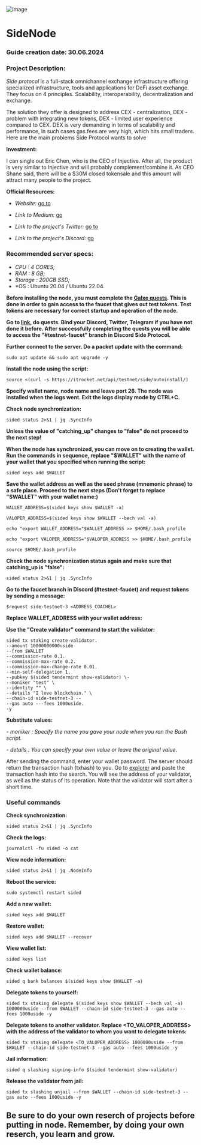 ![image](https://github.com/Mozgiii9/SideNode/assets/74683169/4344c896-230f-40a9-9028-1c3e2c99e897)

# SideNode

### Guide creation date: 30.06.2024


### Project Description:

*Side protocol* is a full-stack omnichannel exchange infrastructure offering specialized infrastructure, tools and applications for DeFi asset exchange. They focus on 4 principles. Scalability, interoperability, decentralization and exchange.

The solution they offer is designed to address CEX - centralization, DEX - problem with integrating new tokens, DEX - limited user experience compared to CEX. DEX is very demanding in terms of scalability and performance, in such cases gas fees are very high, which hits small traders. Here are the main problems Side Protocol wants to solve

**Investment:**

I can single out Eric Chen, who is the CEO of Injective. After all, the product is very similar to Injective and will probably complement/combine it. As CEO Shane said, there will be a $30M closed tokensale and this amount will attract many people to the project.

**Official Resources:**

- *Website:* [go to](https://side.one/)

- *Link to Medium:* [go](https://medium.com/@SideProtocol)

- *Link to the project's Twitter:* [go to](http://x.com/sideprotocol)

- *Link to the project's Discord:* [go](https://discord.gg/sideprotocol)

### Recommended server specs: 

- *CPU : 4 CORES;*
- *RAM : 8 GB;*
- *Storage : 200GB SSD;*
- *OS : Ubuntu 20.04 / Ubuntu 22.04.

**Before installing the node, you must complete the [Galxe quests](https://galxe.com/sideprotocol/campaign/GCraxUn3Fj). This is done in order to gain access to the faucet that gives out test tokens. Test tokens are necessary for correct startup and operation of the node.**

**Go to [link](https://galxe.com/sideprotocol/campaign/GCraxUn3Fj), do quests. Bind your Discord, Twitter, Telegram if you have not done it before. After successfully completing the quests you will be able to access the "#testnet-faucet" branch in Discord Side Protocol.**

**Further connect to the server. Do a packet update with the command:**

```
sudo apt update && sudo apt upgrade -y
```

**Install the node using the script:**

```
source <(curl -s https://itrocket.net/api/testnet/side/autoinstall/)
```

**Specify wallet name, node name and leave port 26. The node was installed when the logs went. Exit the logs display mode by CTRL+C.**

**Check node synchronization:**

```
sided status 2>&1 | jq .SyncInfo
```

**Unless the value of "catching_up" changes to "false" do not proceed to the next step!**

**When the node has synchronized, you can move on to creating the wallet. Run the commands in sequence, replace "$WALLET" with the name of your wallet that you specified when running the script:**

```
sided keys add $WALLET
```
**Save the wallet address as well as the seed phrase (mnemonic phrase) to a safe place. Proceed to the next steps (Don't forget to replace "$WALLET" with your wallet name:)**

```
WALLET_ADDRESS=$(sided keys show $WALLET -a)
```

```
VALOPER_ADDRESS=$(sided keys show $WALLET --bech val -a)
```

```
echo "export WALLET_ADDRESS="$WALLET_ADDRESS >> $HOME/.bash_profile
```

```
echo "export VALOPER_ADDRESS="$VALOPER_ADDRESS >> $HOME/.bash_profile
```

```
source $HOME/.bash_profile
```

**Check the node synchronization status again and make sure that catching_up is "false":**

```
sided status 2>&1 | jq .SyncInfo
```

**Go to the faucet branch in Discord (#testnet-faucet) and request tokens by sending a message:**


```
$request side-testnet-3 <ADDRESS_COACHEL>
```


**Replace WALLET_ADDRESS with your wallet address:**

**Use the "Create validator" command to start the validator:**


```
sided tx staking create-validator.
--amount 10000000000uside
--from $WALLET
--commission-rate 0.1.
--commission-max-rate 0.2.
--commission-max-change-rate 0.01.
--min-self-delegation 1.
--pubkey $(sided tendermint show-validator) \-
--moniker "test" \
--identity "" \
--details "I love blockchain." \
--chain-id side-testnet-3 --
--gas auto ---fees 1000uside.
-y
```

**Substitute values:**

*- moniker : Specify the name you gave your node when you ran the Bash script.*

*- details : You can specify your own value or leave the original value.*

After sending the command, enter your wallet password. The server should return the transaction hash (txhash) to you. Go to [explorer](https://testnet.itrocket.net/side/staking) and paste the transaction hash into the search. You will see the address of your validator, as well as the status of its operation. Note that the validator will start after a short time.

### Useful commands

**Check synchronization:**

```
sided status 2>&1 | jq .SyncInfo
```

**Check the logs:**

```
journalctl -fu sided -o cat
```

**View node information:**

```
sided status 2>&1 | jq .NodeInfo
```

**Reboot the service:**
```
sudo systemctl restart sided
```

**Add a new wallet:**

```
sided keys add $WALLET
```

**Restore wallet:**

```
sided keys add $WALLET --recover
```

**View wallet list:**

```
sided keys list
```

**Check wallet balance:**

```
sided q bank balances $(sided keys show $WALLET -a)
```

**Delegate tokens to yourself:**

```
sided tx staking delegate $(sided keys show $WALLET --bech val -a) 1000000uside --from $WALLET --chain-id side-testnet-3 --gas auto --fees 1000uside -y
```

**Delegate tokens to another validator. Replace <TO_VALOPER_ADDRESS> with the address of the validator to whom you want to delegate tokens:**

```
sided tx staking delegate <TO_VALOPER_ADDRESS> 1000000uside --from $WALLET --chain-id side-testnet-3 --gas auto --fees 1000uside -y
```
**Jail information:**

```
sided q slashing signing-info $(sided tendermint show-validator)
```

**Release the validator from jail:**
```
sided tx slashing unjail --from $WALLET --chain-id side-testnet-3 --gas auto --fees 1000uside -y
```

## Be sure to do your own reserch of projects before putting in node. Remember, by doing your own reserch, you learn and grow.
